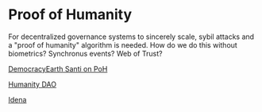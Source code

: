 # Proof of Humanity

For decentralized governance systems to sincerely scale, sybil attacks and a "proof of humanity" algorithm is needed. 
How do we do this without biometrics? Synchronus events? Web of Trust? 

[DemocracyEarth Santi on PoH](https://twitter.com/santisiri/status/1182594365757149184)

[Humanity DAO](https://twitter.com/HumanityDAO)

[Idena](https://twitter.com/IdenaNetwork)



